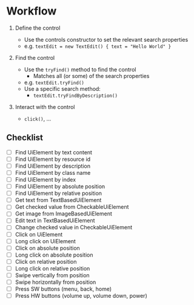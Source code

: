# Workflow

1. Define the control
    - Use the controls constructor to set the relevant search properties
    - e.g. `textEdit = new TextEdit() { text = "Hello World" }`
   
2. Find the control
    - Use the `tryFind()` method to find the control
      - Matches all (or some) of the search properties
    - e.g. `textEdit.tryFind()`
    - Use a specific search method:
      - `textEdit.tryFindByDescription()`

3. Interact with the control
    - `click()`, ...

## Checklist

- [ ] Find UiElement by text content
- [ ] Find UiElement by resource id
- [ ] Find UiElement by description
- [ ] Find UiElement by class name
- [ ] Find UiElement by index
- [ ] Find UiElement by absolute position
- [ ] Find UiElement by relative position
- [ ] Get text from TextBasedUiElement
- [ ] Get checked value from CheckableUiElement
- [ ] Get image from ImageBasedUiElement
- [ ] Edit text in TextBasedUiElement
- [ ] Change checked value in CheckableUiElement
- [ ] Click on UiElement
- [ ] Long click on UiElement
- [ ] Click on absolute position
- [ ] Long click on absolute position
- [ ] Click on relative position
- [ ] Long click on relative position
- [ ] Swipe vertically from position
- [ ] Swipe horizontally from position
- [ ] Press SW buttons (menu, back, home)
- [ ] Press HW buttons (volume up, volume down, power)